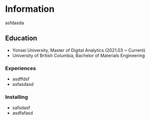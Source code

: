 # Information

asfdasda

## Education

* Yonsei University, Master of Digital Analytics (2021.03 ~ Current)
* University of British Columbia, Bachelor of Materials Engineering

### Experiences

* asdffdsf
* asfasdasd

### Installing

* safsdasf
* asdfafasd
